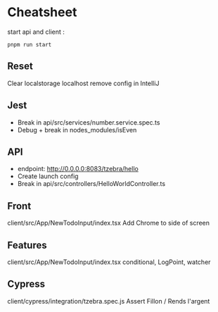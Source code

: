 # Cheatsheet

start api and client :
```shell
pnpm run start
```

## Reset 
Clear localstorage localhost
remove config in IntelliJ

## Jest 
- Break in api/src/services/number.service.spec.ts
- Debug + break in nodes_modules/isEven


## API
- endpoint: http://0.0.0.0:8083/tzebra/hello
- Create launch config
- Break in api/src/controllers/HelloWorldController.ts

## Front
client/src/App/NewTodoInput/index.tsx
Add Chrome to side of screen

## Features
client/src/App/NewTodoInput/index.tsx
conditional, LogPoint, watcher 

## Cypress
client/cypress/integration/tzebra.spec.js
Assert Fillon / Rends l'argent